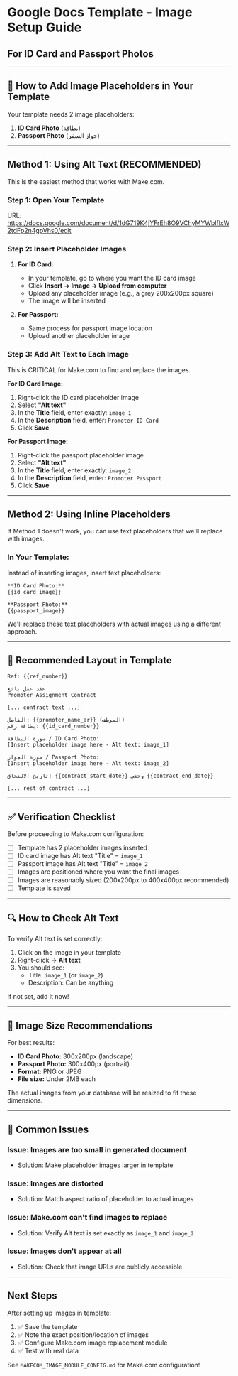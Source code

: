 # Google Docs Template - Image Setup Guide

## For ID Card and Passport Photos

---

## **🎯 How to Add Image Placeholders in Your Template**

Your template needs 2 image placeholders:

1. **ID Card Photo** (بطاقة)
2. **Passport Photo** (جواز السفر)

---

## **Method 1: Using Alt Text (RECOMMENDED)**

This is the easiest method that works with Make.com.

### **Step 1: Open Your Template**

URL: https://docs.google.com/document/d/1dG719K4jYFrEh8O9VChyMYWblflxW2tdFp2n4gpVhs0/edit

### **Step 2: Insert Placeholder Images**

1. **For ID Card:**
   - In your template, go to where you want the ID card image
   - Click **Insert → Image → Upload from computer**
   - Upload any placeholder image (e.g., a grey 200x200px square)
   - The image will be inserted

2. **For Passport:**
   - Same process for passport image location
   - Upload another placeholder image

### **Step 3: Add Alt Text to Each Image**

This is CRITICAL for Make.com to find and replace the images.

**For ID Card Image:**

1. Right-click the ID card placeholder image
2. Select **"Alt text"**
3. In the **Title** field, enter exactly: `image_1`
4. In the **Description** field, enter: `Promoter ID Card`
5. Click **Save**

**For Passport Image:**

1. Right-click the passport placeholder image
2. Select **"Alt text"**
3. In the **Title** field, enter exactly: `image_2`
4. In the **Description** field, enter: `Promoter Passport`
5. Click **Save**

---

## **Method 2: Using Inline Placeholders**

If Method 1 doesn't work, you can use text placeholders that we'll replace with images.

### **In Your Template:**

Instead of inserting images, insert text placeholders:

```
**ID Card Photo:**
{{id_card_image}}

**Passport Photo:**
{{passport_image}}
```

We'll replace these text placeholders with actual images using a different approach.

---

## **🎯 Recommended Layout in Template**

```
Ref: {{ref_number}}

عقد عمل بائع
Promoter Assignment Contract

[... contract text ...]

الفاضل: {{promoter_name_ar}} (الموظف)
بطاقة رقم: {{id_card_number}}

صورة البطاقة / ID Card Photo:
[Insert placeholder image here - Alt text: image_1]

صورة الجواز / Passport Photo:
[Insert placeholder image here - Alt text: image_2]

تاريخ الالتحاق: {{contract_start_date}} وحتى {{contract_end_date}}

[... rest of contract ...]
```

---

## **✅ Verification Checklist**

Before proceeding to Make.com configuration:

- ☐ Template has 2 placeholder images inserted
- ☐ ID card image has Alt text "Title" = `image_1`
- ☐ Passport image has Alt text "Title" = `image_2`
- ☐ Images are positioned where you want the final images
- ☐ Images are reasonably sized (200x200px to 400x400px recommended)
- ☐ Template is saved

---

## **🔍 How to Check Alt Text**

To verify Alt text is set correctly:

1. Click on the image in your template
2. Right-click → **Alt text**
3. You should see:
   - Title: `image_1` (or `image_2`)
   - Description: Can be anything

If not set, add it now!

---

## **📸 Image Size Recommendations**

For best results:

- **ID Card Photo:** 300x200px (landscape)
- **Passport Photo:** 300x400px (portrait)
- **Format:** PNG or JPEG
- **File size:** Under 2MB each

The actual images from your database will be resized to fit these dimensions.

---

## **🚨 Common Issues**

### **Issue: Images are too small in generated document**

- Solution: Make placeholder images larger in template

### **Issue: Images are distorted**

- Solution: Match aspect ratio of placeholder to actual images

### **Issue: Make.com can't find images to replace**

- Solution: Verify Alt text is set exactly as `image_1` and `image_2`

### **Issue: Images don't appear at all**

- Solution: Check that image URLs are publicly accessible

---

## **Next Steps**

After setting up images in template:

1. ✅ Save the template
2. ✅ Note the exact position/location of images
3. ✅ Configure Make.com image replacement module
4. ✅ Test with real data

See `MAKECOM_IMAGE_MODULE_CONFIG.md` for Make.com configuration!
